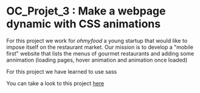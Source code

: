# OC_Projet_3 : Make a webpage dynamic with CSS animations

For this project we work for _ohmyfood_ a young startup that would like to impose itself on the restaurant market.
Our mission is to develop a "mobile first" website that lists the menus of gourmet restaurants and adding some annimation (loading pages, hover animation and animation once loaded)

For this project we have learned to use sass

You can take a look to this project [here](https://toonba.github.io/OC_Projet_3/)
